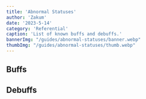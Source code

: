 ```yaml
---
title: 'Abnormal Statuses'
author: 'Zakum'
date: '2023-5-14'
category: 'Referential'
caption: 'List of known buffs and debuffs.'
bannerImg: "/guides/abnormal-statuses/banner.webp"
thumbImg: "/guides/abnormal-statuses/thumb.webp"
---
```


<script>
    import AbnormalStatuses from "./AbnormalStatuses.svelte"
</script>

## Buffs
<AbnormalStatuses category="buff" />

## Debuffs
<AbnormalStatuses category="debuff" />